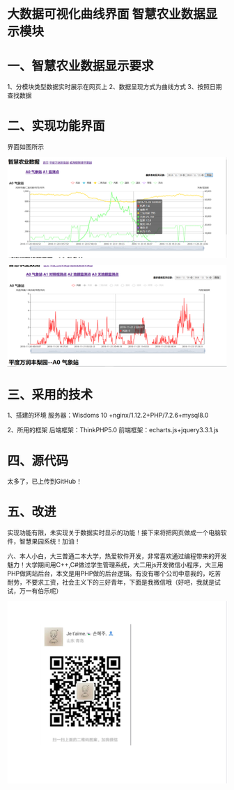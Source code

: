 # 大数据可视化曲线界面 智慧农业数据显示模块

# 一、智慧农业数据显示要求
1、分模块类型数据实时展示在网页上
2、数据呈现方式为曲线方式
3、按照日期查找数据
# 二、实现功能界面
界面如图所示

![Image text](https://raw.githubusercontent.com/Concealed0/wisdomshow/master/images/show1.png)

![Image text](https://raw.githubusercontent.com/Concealed0/wisdomshow/master/images/show2.png)



# 三、采用的技术
1、搭建的环境
服务器：Wisdoms 10 +nginx/1.12.2+PHP/7.2.6+mysql8.0

2、所用的框架
后端框架：ThinkPHP5.0
前端框架：echarts.js+jquery3.3.1.js

# 四、源代码
太多了，已上传到GitHub！

# 五、改进
实现功能有限，未实现关于数据实时显示的功能！接下来将把网页做成一个电脑软件，智慧果园系统！加油！

六、本人小白，大三普通二本大学，热爱软件开发，非常喜欢通过编程带来的开发魅力！大学期间用C++,C#做过学生管理系统，大二用js开发微信小程序，大三用PHP做网站后台，本文是用PHP做的后台逻辑。有没有哪个公司中意我的，吃苦耐劳，不要求工资，社会主义下的三好青年，下面是我微信哦（好吧，我就是试试，万一有伯乐呢）

![Image text](https://raw.githubusercontent.com/Concealed0/wisdomshow/master/images/wx.png)



